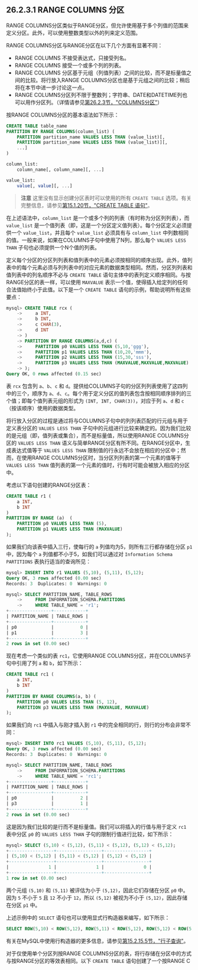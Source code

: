  ## 26.2.3.1 RANGE COLUMNS 分区

RANGE COLUMNS分区类似于RANGE分区，但允许使用基于多个列值的范围来定义分区。此外，可以使用整数类型以外的列来定义范围。

RANGE COLUMNS分区与RANGE分区在以下几个方面有显著不同：

- RANGE COLUMNS 不接受表达式，只接受列名。
- RANGE COLUMNS 接受一个或多个列的列表。
- RANGE COLUMNS 分区基于元组（列值列表）之间的比较，而不是标量值之间的比较。将行放入RANGE COLUMNS分区也是基于元组之间的比较；稍后将在本节中进一步讨论这一点。
- RANGE COLUMNS分区列不限于整数列；字符串、DATE和DATETIME列也可以用作分区列。（详情请参见[第26.2.3节，"COLUMNS分区"](#2623-columns-partitioning)）

按RANGE COLUMNS分区的基本语法如下所示：

```sql
CREATE TABLE table_name
PARTITION BY RANGE COLUMNS(column_list) (
    PARTITION partition_name VALUES LESS THAN (value_list)[,
    PARTITION partition_name VALUES LESS THAN (value_list)][,
    ...]
)

column_list:
    column_name[, column_name][, ...]

value_list:
    value[, value][, ...]
```

> **注意**
> 这里没有显示创建分区表时可以使用的所有 `CREATE TABLE` 选项。有关完整信息，请参见[第15.1.20节，"CREATE TABLE 语句"](#15120-create-table-statement)。

在上述语法中，`column_list` 是一个或多个列的列表（有时称为分区列列表），而 `value_list` 是一个值列表（即，这是一个分区定义值列表）。每个分区定义必须提供一个 `value_list`，并且每个 `value_list` 必须具有与 `column_list` 中列数相同的值。一般来说，如果在COLUMNS子句中使用了N列，那么每个 `VALUES LESS THAN` 子句也必须提供一个N个值的列表。

定义每个分区的分区列列表和值列表中的元素必须按相同的顺序出现。此外，值列表中的每个元素必须与列列表中的对应元素的数据类型相同。然而，分区列列表和值列表中的列名顺序不必与 `CREATE TABLE` 语句主体中的表列定义顺序相同。与按RANGE分区的表一样，可以使用 `MAXVALUE` 表示一个值，使得插入给定列的任何合法值始终小于此值。以下是一个 `CREATE TABLE` 语句的示例，帮助说明所有这些要点：

```sql
mysql> CREATE TABLE rcx (
    ->     a INT,
    ->     b INT,
    ->     c CHAR(3),
    ->     d INT
    -> )
    -> PARTITION BY RANGE COLUMNS(a,d,c) (
    ->     PARTITION p0 VALUES LESS THAN (5,10,'ggg'),
    ->     PARTITION p1 VALUES LESS THAN (10,20,'mmm'),
    ->     PARTITION p2 VALUES LESS THAN (15,30,'sss'),
    ->     PARTITION p3 VALUES LESS THAN (MAXVALUE,MAXVALUE,MAXVALUE)
    -> );
Query OK, 0 rows affected (0.15 sec)
```

表 `rcx` 包含列 `a`、`b`、`c` 和 `d`。提供给COLUMNS子句的分区列列表使用了这四列中的三个，顺序为 `a`、`d`、`c`。每个用于定义分区的值列表包含按相同顺序排列的三个值；即每个值列表元组的形式为 `(INT, INT, CHAR(3))`，对应于列 `a`、`d` 和 `c`（按该顺序）使用的数据类型。

将行放入分区的过程是通过将与COLUMNS子句中的列列表匹配的行元组与用于定义表分区的 `VALUES LESS THAN` 子句中的元组进行比较来确定的。因为我们比较的是元组（即，值列表或集合），而不是标量值，所以使用RANGE COLUMNS分区的 `VALUES LESS THAN` 语义与简单RANGE分区有所不同。在RANGE分区中，生成表达式值等于 `VALUES LESS THAN` 限制值的行永远不会放在相应的分区中；然而，在使用RANGE COLUMNS分区时，当分区列列表的第一个元素的值等于 `VALUES LESS THAN` 值列表的第一个元素的值时，行有时可能会被放入相应的分区中。

考虑以下语句创建的RANGE分区表：

```sql
CREATE TABLE r1 (
    a INT,
    b INT
)
PARTITION BY RANGE (a)  (
    PARTITION p0 VALUES LESS THAN (5),
    PARTITION p1 VALUES LESS THAN (MAXVALUE)
);
```

如果我们向该表中插入三行，使每行的 `a` 列值均为5，则所有三行都存储在分区 `p1` 中，因为每个 `a` 列值都不小于5，如我们可以通过对 `Information Schema PARTITIONS` 表执行适当的查询所见：

```sql
mysql> INSERT INTO r1 VALUES (5,10), (5,11), (5,12);
Query OK, 3 rows affected (0.00 sec)
Records: 3  Duplicates: 0  Warnings: 0

mysql> SELECT PARTITION_NAME, TABLE_ROWS
    ->     FROM INFORMATION_SCHEMA.PARTITIONS
    ->     WHERE TABLE_NAME = 'r1';
+----------------+------------+
| PARTITION_NAME | TABLE_ROWS |
+----------------+------------+
| p0             |          0 |
| p1             |          3 |
+----------------+------------+
2 rows in set (0.00 sec)
```

现在考虑一个类似的表 `rc1`，它使用RANGE COLUMNS分区，并在COLUMNS子句中引用了列 `a` 和 `b`，如下所示：

```sql
CREATE TABLE rc1 (
    a INT,
    b INT
)
PARTITION BY RANGE COLUMNS(a, b) (
    PARTITION p0 VALUES LESS THAN (5, 12),
    PARTITION p3 VALUES LESS THAN (MAXVALUE, MAXVALUE)
);
```

如果我们向 `rc1` 中插入与刚才插入到 `r1` 中的完全相同的行，则行的分布会非常不同：

```sql
mysql> INSERT INTO rc1 VALUES (5,10), (5,11), (5,12);
Query OK, 3 rows affected (0.00 sec)
Records: 3  Duplicates: 0  Warnings: 0

mysql> SELECT PARTITION_NAME, TABLE_ROWS
    ->     FROM INFORMATION_SCHEMA.PARTITIONS
    ->     WHERE TABLE_NAME = 'rc1';
+----------------+------------+
| PARTITION_NAME | TABLE_ROWS |
+----------------+------------+
| p0             |          2 |
| p3             |          1 |
+----------------+------------+
2 rows in set (0.00 sec)
```

这是因为我们比较的是行而不是标量值。我们可以将插入的行值与用于定义 `rc1` 表中分区 `p0` 的 `VALUES LESS THAN` 子句的限制行值进行比较，如下所示：

```sql
mysql> SELECT (5,10) < (5,12), (5,11) < (5,12), (5,12) < (5,12);
+-----------------+-----------------+-----------------+
| (5,10) < (5,12) | (5,11) < (5,12) | (5,12) < (5,12) |
+-----------------+-----------------+-----------------+
|               1 |               1 |               0 |
+-----------------+-----------------+-----------------+
1 row in set (0.00 sec)
```

两个元组 `(5,10)` 和 `(5,11)` 被评估为小于 `(5,12)`，因此它们存储在分区 `p0` 中。因为 `5` 不小于 `5` 且 `12` 不小于 `12`，所以 `(5,12)` 被视为不小于 `(5,12)`，因此存储在分区 `p1` 中。

上述示例中的 `SELECT` 语句也可以使用显式行构造器来编写，如下所示：

```sql
SELECT ROW(5,10) < ROW(5,12), ROW(5,11) < ROW(5,12), ROW(5,12) < ROW(5,12);
```

有关在MySQL中使用行构造器的更多信息，请参见[第15.2.15.5节，"行子查询"](#152155-row-subqueries)。

对于仅使用单个分区列按RANGE COLUMNS分区的表，将行存储在分区中的方式与按RANGE分区的等效表相同。以下 `CREATE TABLE` 语句创建了一个按RANGE C
